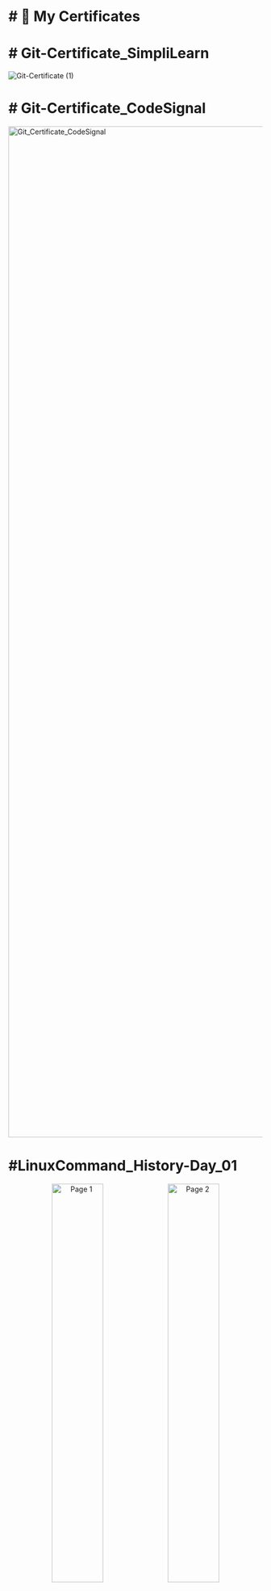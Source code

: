 # \# 📜 My Certificates

# 

# \# Git-Certificate_SimpliLearn

![Git-Certificate (1)](https://github.com/user-attachments/assets/995bf609-0f31-45e2-a314-d20af47156b9)

# \# Git-Certificate_CodeSignal

<img width="2672" height="2004" alt="Git_Certificate_CodeSignal" src="https://github.com/user-attachments/assets/e91c6b2b-120b-4458-b3a6-62a9fbf2b125" />

# \#LinuxCommand_History-Day_01
<!-- Two images side by side -->
<p align="center">
  <img src="https://github.com/user-attachments/assets/d99e4867-e673-4ca8-a090-e3c6f7eecdf7" alt="Page 1" width="45%">
  <img src="https://github.com/user-attachments/assets/c0df2438-a7d8-45c8-89c7-72f4ac1adc27" alt="Page 2" width="45%">
</p>

<!-- Centered third image -->
<p align="center">
  <img src="https://github.com/user-attachments/assets/33c00fb0-32a1-44eb-acc3-e16a23d437df" alt="Page 3" width="45%">
  <img src="https://github.com/user-attachments/assets/84ba38fb-d364-4834-b26c-b9740580f2cc" alt="4" width="45%" />
</p>

# \#LinuxCommand_History-Day_02

<p align="center">
<img src="https://github.com/user-attachments/assets/8e9d9055-bd65-4720-9137-161eed90c96b" alt="1" width="45%" />
<img src="https://github.com/user-attachments/assets/59efeb67-5a43-47c3-86ba-18e7b6c5bf88" alt="2" width="45%" />
</p>

<!-- Centered third image -->
<p align="center">
<img src="https://github.com/user-attachments/assets/3516cd69-bce1-4149-aa38-4744d36bfbc9" alt="3" width="45%" />
<img src="https://github.com/user-attachments/assets/378c77ef-c680-4192-8a3a-ed567dffaab4" alt="4" width="45%" />
</p>

# \# C Prrogramming-Certificate_sololearn

![C Prrogramming-Certificate_sololearn](https://github.com/user-attachments/assets/c6c58b37-1714-4269-bdee-50f137067416)

